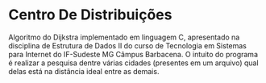 Centro De Distribuições
=====================

Algoritmo do Dijkstra implementado em linguagem C, apresentado na disciplina de Estrutura de Dados II do curso de Tecnologia em Sistemas para Internet do IF-Sudeste MG Câmpus Barbacena. O intuito do programa é realizar a pesquisa dentre várias cidades (presentes em um arquivo) qual delas está na distância ideal entre as demais.
